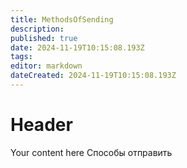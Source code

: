 ```yaml
---
title: MethodsOfSending
description: 
published: true
date: 2024-11-19T10:15:08.193Z
tags: 
editor: markdown
dateCreated: 2024-11-19T10:15:08.193Z
---
```


# Header
Your content here
Способы отправить